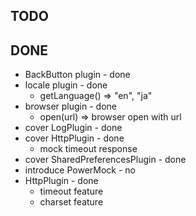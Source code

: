 TODO
----

DONE
----
- BackButton plugin - done
- locale plugin - done
  - getLanguage() => "en", "ja"
- browser plugin - done
  - open(url) => browser open with url
- cover LogPlugin - done
- cover HttpPlugin - done
  - mock timeout response
- cover SharedPreferencesPlugin - done
- introduce PowerMock - no
- HttpPlugin - done
  - timeout feature
  - charset feature
